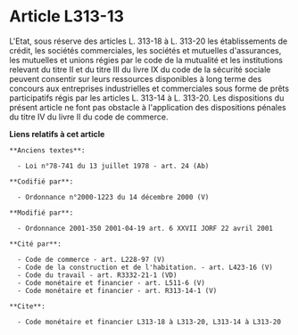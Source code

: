 # Article L313-13

L'Etat, sous réserve des articles L. 313-18 à L. 313-20 les établissements de crédit, les sociétés commerciales, les sociétés
et mutuelles d'assurances, les mutuelles et unions régies par le code de la mutualité et les institutions relevant du titre
II et du titre III du livre IX du code de la sécurité sociale peuvent consentir sur leurs ressources disponibles à long terme
des concours aux entreprises industrielles et commerciales sous forme de prêts participatifs régis par les articles L. 313-14
à L. 313-20. Les dispositions du présent article ne font pas obstacle à l'application des dispositions pénales du titre IV du
livre II du code de commerce.

**Liens relatifs à cet article**

	**Anciens textes**:

	  - Loi n°78-741 du 13 juillet 1978 - art. 24 (Ab)

	**Codifié par**:

	  - Ordonnance n°2000-1223 du 14 décembre 2000 (V)

	**Modifié par**:

	  - Ordonnance 2001-350 2001-04-19 art. 6 XXVII JORF 22 avril 2001

	**Cité par**:

	  - Code de commerce - art. L228-97 (V)
	  - Code de la construction et de l'habitation. - art. L423-16 (V)
	  - Code du travail - art. R3332-21-1 (VD)
	  - Code monétaire et financier - art. L511-6 (V)
	  - Code monétaire et financier - art. R313-14-1 (V)

	**Cite**:

	  - Code monétaire et financier L313-18 à L313-20, L313-14 à L313-20
